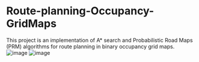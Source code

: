 # Route-planning-Occupancy-GridMaps
This project is an implementation of A* search and Probabilistic Road Maps (PRM) algorithms for route planning in binary occupancy grid maps.
![image](https://github.com/user-attachments/assets/8577067f-b213-4d36-a40d-bcb96e18b6c2)
![image](https://github.com/user-attachments/assets/8543cd62-85d9-48cd-ad23-2d877f137e46)

